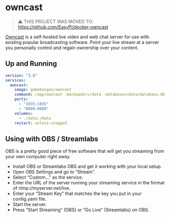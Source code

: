 owncast
=======

> ⚠️ THIS PROJECT WAS MOVED TO: https://github.com/EasyPi/docker-owncast

[Owncast][1] is a self-hosted live video and web chat server for use with
existing popular broadcasting software. Point your live stream at a server you
personally control and regain ownership over your content.

## Up and Running

```yaml
version: "3.8"
services:
  owncast:
    image: gabekangas/owncast
    command: /app/owncast -backupdir=/data -database=/data/database.db
    ports:
      - "1935:1935"
      - "8080:8080"
    volumes:
      - ./data:/data
    restart: unless-stopped
```

## Using with OBS / Streamlabs

OBS is a pretty good piece of free software that will get you streaming from your own computer right away.

- Install OBS or Streamlabs OBS and get it working with your local setup.
- Open OBS Settings and go to “Stream”.
- Select “Custom…” as the service.
- Enter the URL of the server running your streaming service in the format of rtmp://myserver.net/live.
- Enter your “Stream Key” that matches the key you put in your config.yaml file.
- Start the server.
- Press “Start Streaming” (OBS) or “Go Live” (Streamlabs) on OBS.

[1]: https://owncast.online/
